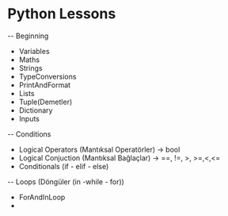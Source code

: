 # Python Lessons

-- Beginning

- Variables
- Maths
- Strings
- TypeConversions
- PrintAndFormat
- Lists
- Tuple(Demetler)
- Dictionary
- Inputs

-- Conditions
- Logical Operators (Mantıksal Operatörler) -> bool
- Logical Conjuction (Mantıksal Bağlaçlar) -> ==, !=, >, >=,<,<=
- Conditionals (if - elif - else)

-- Loops (Döngüler (in -while - for))
- ForAndInLoop
- 